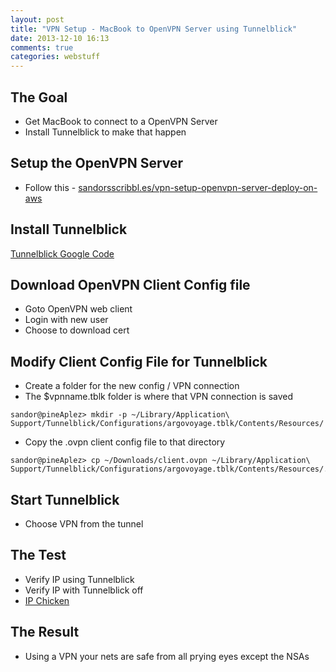 ```yaml
---
layout: post
title: "VPN Setup - MacBook to OpenVPN Server using Tunnelblick"
date: 2013-12-10 16:13
comments: true
categories: webstuff
---
```


## The Goal

- Get MacBook to connect to a OpenVPN Server
- Install Tunnelblick to make that happen

<!-- more -->

## Setup the OpenVPN Server

- Follow this - [sandorsscribbl.es/vpn-setup-openvpn-server-deploy-on-aws](http://sandorsscribbl.es/vpn-setup-openvpn-server-deploy-on-aws/)


## Install Tunnelblick

[Tunnelblick Google Code](https://code.google.com/p/tunnelblick/)


## Download OpenVPN Client Config file

- Goto OpenVPN web client
- Login with new user
- Choose to download cert 


## Modify Client Config File for Tunnelblick

- Create a folder for the new config / VPN connection
- The $vpnname.tblk folder is where that VPN connection is saved

```
sandor@pineAplez> mkdir -p ~/Library/Application\ Support/Tunnelblick/Configurations/argovoyage.tblk/Contents/Resources/
```

- Copy the .ovpn client config file to that directory


```
sandor@pineAplez> cp ~/Downloads/client.ovpn ~/Library/Application\ Support/Tunnelblick/Configurations/argovoyage.tblk/Contents/Resources/.
```

## Start Tunnelblick

- Choose VPN from the tunnel


## The Test

- Verify IP using Tunnelblick 
- Verify IP with Tunnelblick off
- [IP Chicken](http://ipchicken.com/)



## The Result

- Using a VPN your nets are safe from all prying eyes except the NSAs


